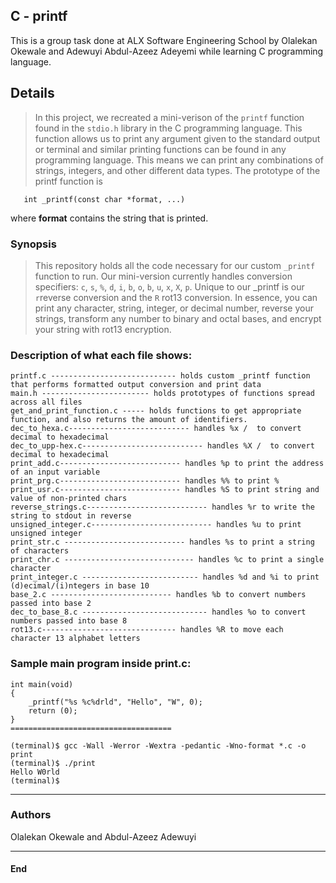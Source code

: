 ## C - printf
This is a group task done at ALX Software Engineering School by Olalekan Okewale and Adewuyi Abdul-Azeez Adeyemi while learning C programming language.

## Details
> In this project, we recreated a mini-verison of the ```printf``` function found in
> the ```stdio.h``` library in the C programming language. This function allows
> us to print any argument given to the standard output or terminal and similar
> printing functions can be found in any programming language. This means we can
> print any combinations of strings, integers, and other different data types.
> The prototype of the printf function is
 
       int _printf(const char *format, ...)
where **format** contains the string that is printed.

### Synopsis
> This repository holds all the code necessary for our custom ```_printf```
> function to run. Our mini-version currently handles conversion specifiers:
> ```c```, ```s```, ```%```, ```d```, ```i```, ```b```, ```o```, ```b```, ```u```, ```x```,
> ```X```, ```p```.
> Unique to our _printf is our ```r```reverse conversion and the ```R``` rot13 conversion.
> In essence, you can print any character, string, integer, or decimal number, 
> reverse your strings, transform any number to binary and octal bases,
> and encrypt your string with rot13 encryption. 

### Description of what each file shows:
```
printf.c ---------------------------- holds custom _printf function that performs formatted output conversion and print data
main.h ------------------------ holds prototypes of functions spread across all files
get_and_print_function.c ----- holds functions to get appropriate function, and also returns the amount of identifiers.
dec_to_hexa.c--------------------------- handles %x /  to convert decimal to hexadecimal
dec_to_upp-hex.c--------------------------- handles %X /  to convert decimal to hexadecimal 
print_add.c--------------------------- handles %p to print the address of an input variable
print_prg.c--------------------------- handles %% to print %
print_usr.c--------------------------- handles %S to print string and value of non-printed chars
reverse_strings.c--------------------------- handles %r to write the string to stdout in reverse 
unsigned_integer.c--------------------------- handles %u to print unsigned integer
print_str.c --------------------------- handles %s to print a string of characters
print_chr.c ----------------------------- handles %c to print a single character
print_integer.c -------------------------- handles %d and %i to print (d)ecimal/(i)ntegers in base 10
base_2.c --------------------------- handles %b to convert numbers passed into base 2
dec_to_base_8.c ---------------------------- handles %o to convert numbers passed into base 8
rot13.c------------------------------ handles %R to move each character 13 alphabet letters 
```

### Sample main program inside print.c:
```
int main(void)
{
	_printf("%s %c%drld", "Hello", "W", 0);
	return (0);
}
====================================

(terminal)$ gcc -Wall -Werror -Wextra -pedantic -Wno-format *.c -o print
(terminal)$ ./print
Hello W0rld
(terminal)$
```
-----------------

### Authors
Olalekan Okewale and Abdul-Azeez Adewuyi

---------------

#### End
